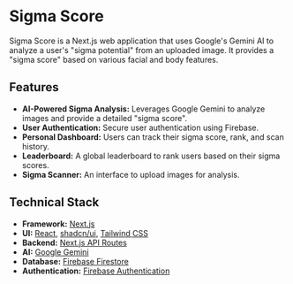 # Sigma Score

Sigma Score is a Next.js web application that uses Google's Gemini AI to analyze a user's "sigma potential" from an uploaded image. It provides a "sigma score" based on various facial and body features.

## Features

-   **AI-Powered Sigma Analysis:** Leverages Google Gemini to analyze images and provide a detailed "sigma score".
-   **User Authentication:** Secure user authentication using Firebase.
-   **Personal Dashboard:** Users can track their sigma score, rank, and scan history.
-   **Leaderboard:** A global leaderboard to rank users based on their sigma scores.
-   **Sigma Scanner:** An interface to upload images for analysis.

## Technical Stack

-   **Framework:** [Next.js](https://nextjs.org/)
-   **UI:** [React](https://react.dev/), [shadcn/ui](https://ui.shadcn.com/), [Tailwind CSS](https://tailwindcss.com/)
-   **Backend:** [Next.js API Routes](https://nextjs.org/docs/app/building-your-application/routing/route-handlers)
-   **AI:** [Google Gemini](https://ai.google.dev/)
-   **Database:** [Firebase Firestore](https://firebase.google.com/docs/firestore)
-   **Authentication:** [Firebase Authentication](https://firebase.google.com/docs/auth)
